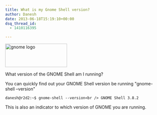 ```yaml
---
title: What is my Gnome Shell version?
author: Danesh
date: 2013-06-18T15:19:10+00:00
dsq_thread_id:
  - 1410116395

---
```

[<img loading="lazy" class="alignnone size-full wp-image-3245" alt="gnome logo" src="/wp-content/uploads/2013/06/gnome-logo.png" width="199" height="76" />][1]

What version of the GNOME Shell am I running?

You can quickly find out your GNOME Shell version be running "gnome-shell &#8211;version"

`danesh@r2d2:~$ gnome-shell --version<br />
GNOME Shell 3.8.2`

This is also an indicator to which version of GNOME you are running.

 [1]: /wp-content/uploads/2013/06/gnome-logo.png